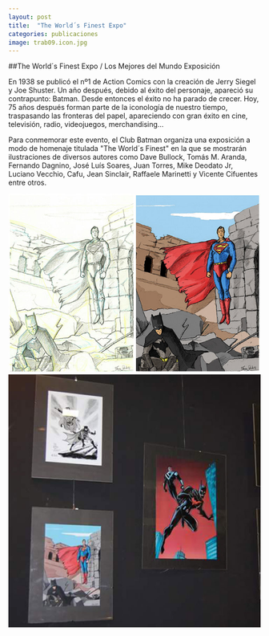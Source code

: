 ```yaml
---
layout: post
title:  "The World´s Finest Expo"
categories: publicaciones
image: trab09.icon.jpg
---
```


##The World´s Finest Expo / Los Mejores del Mundo Exposición

En 1938 se publicó el nº1 de Action Comics con la creación de Jerry Siegel y Joe Shuster. Un año después, debido al éxito del personaje, apareció su contrapunto: Batman. Desde entonces el éxito no ha parado de crecer. Hoy, 75 años después forman parte de la iconología de nuestro tiempo, traspasando las fronteras del papel, apareciendo con gran éxito en cine, televisión, radio, videojuegos, merchandising...

Para conmemorar este evento, el Club Batman organiza una exposición a modo de homenaje titulada "The World´s Finest" en la que se mostrarán ilustraciones de diversos autores como Dave Bullock, Tomás M. Aranda, Fernando Dagnino, José Luís Soares, Juan Torres, Mike Deodato Jr, Luciano Vecchio, Cafu, Jean Sinclair, Raffaele Marinetti y Vicente Cifuentes entre otros.

<a href="https://www.facebook.com/ClubBatmanSpain/photos/a.510359735672201.1073741826.100900529951459/625329800841860/?type=3&theater" target="_blank"><img src="/img/trab09.jpg"></a>
<a href="https://www.facebook.com/ClubBatmanSpain/photos/a.1110900362284799.1073741867.100900529951459/1112944752080360/?type=3&theater" target="_blank"><img src="/img/trab10.jpg"></a>
